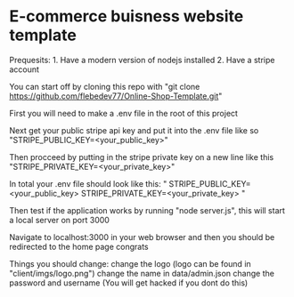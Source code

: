 # E-commerce buisness website template

Prequesits:
    1. Have a modern version of nodejs installed
    2. Have a stripe account

You can start off by cloning this repo with "git clone https://github.com/flebedev77/Online-Shop-Template.git"

First you will need to make a .env file in the root of this project

Next get your public stripe api key and put it into the .env file like so "STRIPE_PUBLIC_KEY=<your_public_key>"

Then procceed by putting in the stripe private key on a new line like this "STRIPE_PRIVATE_KEY=<your_private_key>"

In total your .env file should look like this: "
STRIPE_PUBLIC_KEY=<your_public_key>
STRIPE_PRIVATE_KEY=<your_private_key>
"

Then test if the application works by running "node server.js", this will start a local server on port 3000

Navigate to localhost:3000 in your web browser and then you should be redirected to the home page congrats

Things you should change:
    change the logo (logo can be found in "client/imgs/logo.png")
    change the name
    in data/admin.json change the password and username (You will get hacked if you dont do this)
